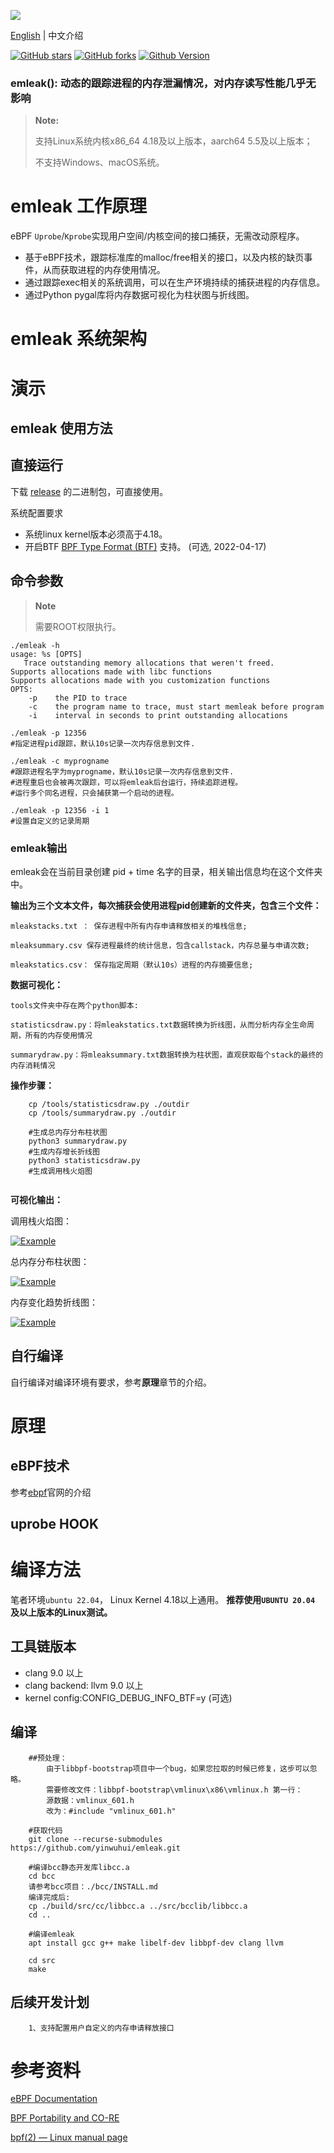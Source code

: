 ![](./images/ecapture-logo-400x400.jpg)

[English](./README.md) | 中文介绍

[![GitHub stars](https://img.shields.io/github/stars/yinwuhui/emleak.svg?label=Stars&logo=github)](https://github.com/yinwuhui/emleak)
[![GitHub forks](https://img.shields.io/github/forks/yinwuhui/emleak)](https://github.com/yinwuhui/emleak)
[![Github Version](https://img.shields.io/github/v/release/yinwuhui/emleak?display_name=tag\&include_prereleases\&sort=semver)](https://github.com/yinwuhui/emleak)

### emleak(): 动态的跟踪进程的内存泄漏情况，对内存读写性能几乎无影响

> **Note:**
>
> 支持Linux系统内核x86\_64 4.18及以上版本，aarch64 5.5及以上版本；
>
> 不支持Windows、macOS系统。

# emleak 工作原理

eBPF `Uprobe`/`Kprobe`实现用户空间/内核空间的接口捕获，无需改动原程序。

*   基于eBPF技术，跟踪标准库的malloc/free相关的接口，以及内核的缺页事件，从而获取进程的内存使用情况。
*   通过跟踪exec相关的系统调用，可以在生产环境持续的捕获进程的内存信息。
*   通过Python pygal库将内存数据可视化为柱状图与折线图。

# emleak 系统架构

# 演示

## emleak 使用方法

## 直接运行

下载 [release](https://github.com/gojue/ecapture/releases) 的二进制包，可直接使用。

系统配置要求

*   系统linux kernel版本必须高于4.18。
*   开启BTF [BPF Type Format (BTF)](https://www.kernel.org/doc/html/latest/bpf/btf.html) 支持。 (可选, 2022-04-17)

## 命令参数

> **Note**
>
> 需要ROOT权限执行。
    
```
./emleak -h
usage: %s [OPTS]
   Trace outstanding memory allocations that weren't freed.
Supports allocations made with libc functions
Supports allocations made with you customization functions
OPTS:
    -p    the PID to trace
    -c    the program name to trace, must start memleak before program
    -i    interval in seconds to print outstanding allocations

./emleak -p 12356
#指定进程pid跟踪，默认10s记录一次内存信息到文件.

./emleak -c myprogname
#跟踪进程名字为myprogname，默认10s记录一次内存信息到文件. 
#进程重启也会被再次跟踪，可以将emleak后台运行，持续追踪进程。
#运行多个同名进程，只会捕获第一个启动的进程。

./emleak -p 12356 -i 1
#设置自定义的记录周期

```

### emleak输出
   emleak会在当前目录创建 pid + time 名字的目录，相关输出信息均在这个文件夹中。

**输出为三个文本文件，每次捕获会使用进程pid创建新的文件夹，包含三个文件：**

    mleakstacks.txt ： 保存进程中所有内存申请释放相关的堆栈信息;

    mleaksummary.csv 保存进程最终的统计信息，包含callstack，内存总量与申请次数;

    mleakstatics.csv： 保存指定周期（默认10s）进程的内存摘要信息;

**数据可视化：**

    tools文件夹中存在两个python脚本:

    statisticsdraw.py：将mleakstatics.txt数据转换为折线图，从而分析内存全生命周期，所有的内存使用情况

    summarydraw.py：将mleaksummary.txt数据转换为柱状图，直观获取每个stack的最终的内存消耗情况

**操作步骤：**
    
```
    cp /tools/statisticsdraw.py ./outdir
    cp /tools/summarydraw.py ./outdir

    #生成总内存分布柱状图
    python3 summarydraw.py
    #生成内存增长折线图
    python3 statisticsdraw.py
    #生成调用栈火焰图
    
```

**可视化输出：**

调用栈火焰图：

[![Example](https://github.com/yinwuhui/emleak/blob/main/images/stacksoutput.svg)](https://github.com/yinwuhui/emleak/blob/main/images/stacksoutput.svg)

总内存分布柱状图：

[![Example](https://github.com/yinwuhui/emleak/blob/main/images/summaryoutput.svg)](https://github.com/yinwuhui/emleak/blob/main/images/summaryoutput.svg)

内存变化趋势折线图：

[![Example](https://github.com/yinwuhui/emleak/blob/main/images/mleakstaticsoutput.svg)](https://github.com/yinwuhui/emleak/blob/main/images/mleakstaticsoutput.svg)

## 自行编译

自行编译对编译环境有要求，参考**原理**章节的介绍。

# 原理

## eBPF技术

参考[ebpf](https://ebpf.io)官网的介绍

## uprobe HOOK

# 编译方法

笔者环境`ubuntu 22.04`， Linux Kernel 4.18以上通用。
**推荐使用`UBUNTU 20.04` 及以上版本的Linux测试。**

## 工具链版本

*   clang 9.0 以上
*   clang backend: llvm 9.0 以上
*   kernel config\:CONFIG\_DEBUG\_INFO\_BTF=y (可选)

## 编译
```
    ##预处理：
        由于libbpf-bootstrap项目中一个bug，如果您拉取的时候已修复，这步可以忽略。
        需要修改文件：libbpf-bootstrap\vmlinux\x86\vmlinux.h 第一行：
        源数据：vmlinux_601.h
        改为：#include "vmlinux_601.h"

    #获取代码
    git clone --recurse-submodules https://github.com/yinwuhui/emleak.git

    #编译bcc静态开发库libcc.a
    cd bcc
    请参考bcc项目：./bcc/INSTALL.md
    编译完成后:
    cp ./build/src/cc/libbcc.a ../src/bcclib/libbcc.a
    cd ..

    #编译emleak
    apt install gcc g++ make libelf-dev libbpf-dev clang llvm 

    cd src
    make
```

## 后续开发计划
```
    1、支持配置用户自定义的内存申请释放接口
```
    

# 参考资料

[eBPF Documentation](https://ebpf.io/what-is-ebpf/)

[BPF Portability and CO-RE](https://facebookmicrosites.github.io/bpf/blog/2020/02/19/bpf-portability-and-co-re.html)

[bpf(2) — Linux manual page](https://man7.org/linux/man-pages/man2/bpf.2.html)
